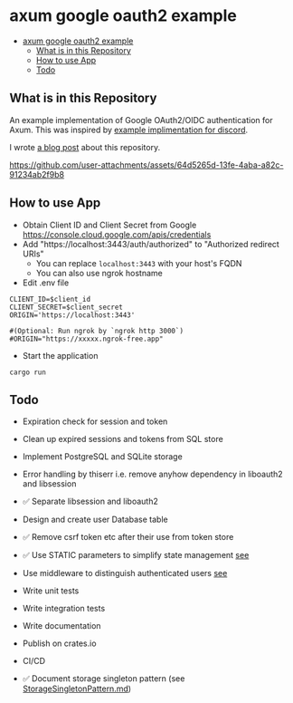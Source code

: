 # axum google oauth2 example

- [axum google oauth2 example](#axum-google-oauth2-example)
  - [What is in this Repository](#what-is-in-this-repository)
  - [How to use App](#how-to-use-app)
  - [Todo](#todo)

## What is in this Repository

An example implementation of Google OAuth2/OIDC authentication for Axum.
This was inspired by [example implimentation for discord](https://github.com/tokio-rs/axum/blob/main/examples/oauth/src/main.rs).

I wrote [a blog post](https://ktaka.blog.ccmp.jp/2024/12/axum-google-oauth2oidc-implementation.html) about this repository.

https://github.com/user-attachments/assets/64d5265d-13fe-4aba-a82c-91234ab2f9b8

## How to use App

- Obtain Client ID and Client Secret from Google <https://console.cloud.google.com/apis/credentials>
- Add "https://localhost:3443/auth/authorized" to "Authorized redirect URIs"
  - You can replace `localhost:3443` with your host's FQDN
  - You can also use ngrok hostname
- Edit .env file

```text
CLIENT_ID=$client_id
CLIENT_SECRET=$client_secret
ORIGIN='https://localhost:3443'

#(Optional: Run ngrok by `ngrok http 3000`)
#ORIGIN="https://xxxxx.ngrok-free.app"
```

- Start the application

```text
cargo run
```

## Todo

- Expiration check for session and token
- Clean up expired sessions and tokens from SQL store
- Implement PostgreSQL and SQLite storage
- Error handling by thiserr i.e. remove anyhow dependency in liboauth2 and libsession
- ✅ Separate libsession and liboauth2
- Design and create user Database table
- ✅ Remove csrf token etc after their use from token store
- ✅ Use STATIC parameters to simplify state management [see](https://github.com/ktaka-ccmp/axum-htmx-google-oauth/blob/master/src/settings.rs)
- Use middleware to distinguish authenticated users [see](https://github.com/ktaka-ccmp/axum-htmx-google-oauth/blob/master/src/main.rs#L90)
- Write unit tests
- Write integration tests
- Write documentation
- Publish on crates.io
- CI/CD

- ✅ Document storage singleton pattern (see [StorageSingletonPattern.md](docs/StorageSingletonPattern.md))
